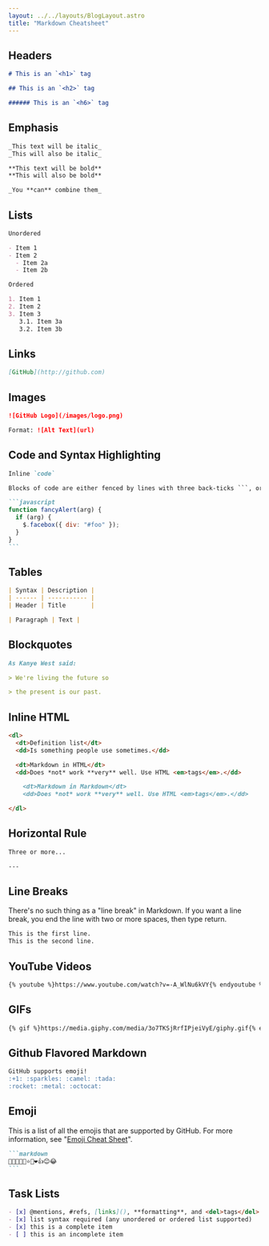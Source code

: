 ```yaml
---
layout: ../../layouts/BlogLayout.astro
title: "Markdown Cheatsheet"
---
```


## Headers

```markdown
# This is an `<h1>` tag

## This is an `<h2>` tag

###### This is an `<h6>` tag
```

## Emphasis

```markdown
_This text will be italic_
_This will also be italic_

**This text will be bold**
**This will also be bold**

_You **can** combine them_
```

## Lists

```markdown
Unordered

- Item 1
- Item 2
  - Item 2a
  - Item 2b

Ordered

1. Item 1
2. Item 2
3. Item 3
   3.1. Item 3a
   3.2. Item 3b
```

## Links

```markdown
[GitHub](http://github.com)
```

## Images

```markdown
![GitHub Logo](/images/logo.png)

Format: ![Alt Text](url)
```

## Code and Syntax Highlighting

````markdown
Inline `code`

Blocks of code are either fenced by lines with three back-ticks ```, or are indented with four spaces. I recommend only using the fenced code blocks -- they're easier and only they support syntax highlighting.

```javascript
function fancyAlert(arg) {
  if (arg) {
    $.facebox({ div: "#foo" });
  }
}
```
````

## Tables

```markdown
| Syntax | Description |
| ------ | ----------- |
| Header | Title       |

| Paragraph | Text |
```

## Blockquotes

```markdown
As Kanye West said:

> We're living the future so

> the present is our past.
```

## Inline HTML

```markdown
<dl>
  <dt>Definition list</dt>
  <dd>Is something people use sometimes.</dd>

  <dt>Markdown in HTML</dt>
  <dd>Does *not* work **very** well. Use HTML <em>tags</em>.</dd>

    <dt>Markdown in Markdown</dt>
    <dd>Does *not* work **very** well. Use HTML <em>tags</em>.</dd>

</dl>
```

## Horizontal Rule

```markdown
Three or more...

---
```

## Line Breaks

There's no such thing as a "line break" in Markdown. If you want a line break, you end the line with two or more spaces, then type return.

```markdown
This is the first line.
This is the second line.
```

## YouTube Videos

```markdown
{% youtube %}https://www.youtube.com/watch?v=-A_WlNu6kVY{% endyoutube %}
```

## GIFs

```markdown
{% gif %}https://media.giphy.com/media/3o7TKSjRrfIPjeiVyE/giphy.gif{% endgif %}
```

## Github Flavored Markdown

```markdown
GitHub supports emoji!
:+1: :sparkles: :camel: :tada:
:rocket: :metal: :octocat:
```

## Emoji

This is a list of all the emojis that are supported by GitHub. For more information, see "[Emoji Cheat Sheet](https://www.webpagefx.com/tools/emoji-cheat-sheet/)".

````markdown
```markdown
🍁🚀🙂🥵🎯⭐🤭❤️👍😊😂
```
````

## Task Lists

```markdown
- [x] @mentions, #refs, [links](), **formatting**, and <del>tags</del> supported
- [x] list syntax required (any unordered or ordered list supported)
- [x] this is a complete item
- [ ] this is an incomplete item
```
